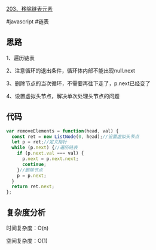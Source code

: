 [203、移除链表元素](https://leetcode.cn/problems/remove-linked-list-elements/)

#javascript #链表
## 思路
1、遍历链表

2、注意循环的退出条件，循环体内部不能出现null.next

3、删除节点的当次循环，不需要再往下走了，p.next已经变了

4、设置虚拟头节点，解决单次处理头节点的问题

## 代码
```javascript
var removeElements = function(head, val) {
  const ret = new ListNode(0, head);//设置虚拟头节点
  let p = ret;//定义指针
  while (p.next) {//遍历链表
    if (p.next.val === val) {
      p.next = p.next.next;
      continue;
    }//删除节点
    p = p.next;
  }
  return ret.next;
};
```
## 复杂度分析
时间复杂度：O(n)

空间复杂度：O(1)
